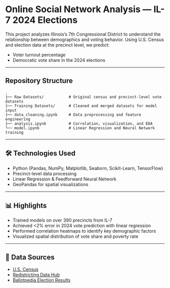 # Online Social Network Analysis — IL-7 2024 Elections

This project analyzes Illinois’s 7th Congressional District to understand the relationship between demographics and voting behavior. Using U.S. Census and election data at the precinct level, we predict:

- Voter turnout percentage  
- Democratic vote share in the 2024 elections

---

## Repository Structure


```
.
├── Raw Datasets/           # Original census and precinct-level vote datasets
├── Training Datasets/      # Cleaned and merged datasets for model input
├── data_cleaning.ipynb     # Data preprocessing and feature engineering
├── analysis.ipynb          # Correlation, visualization, and EDA
└── model.ipynb             # Linear Regression and Neural Network training
```

---

## 🛠️ Technologies Used

- Python (Pandas, NumPy, Matplotlib, Seaborn, Scikit-Learn, TensorFlow)
- Precinct-level data processing
- Linear Regression & Feedforward Neural Network
- GeoPandas for spatial visualizations

---

## 📊 Highlights

- Trained models on over 390 precincts from IL-7  
- Achieved <2% error in 2024 vote prediction with linear regression  
- Performed correlation heatmaps to identify key demographic factors  
- Visualized spatial distribution of vote share and poverty rate

---

## 📁 Data Sources

- [U.S. Census](https://www.census.gov/)
- [Redistricting Data Hub](https://redistrictingdatahub.org/)
- [Ballotpedia Election Results](https://ballotpedia.org)

